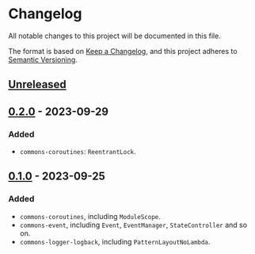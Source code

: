 # Changelog

All notable changes to this project will be documented in this file.

The format is based on [Keep a Changelog](https://keepachangelog.com/en/1.0.0/),
and this project adheres to [Semantic Versioning](https://semver.org/spec/v2.0.0.html).

## [Unreleased]

## [0.2.0] - 2023-09-29

### Added

- `commons-coroutines`: `ReentrantLock`.

## [0.1.0] - 2023-09-25

### Added

- `commons-coroutines`, including `ModuleScope`.
- `commons-event`, including `Event`, `EventManager`, `StateController` and so on.
- `commons-logger-logback`, including `PatternLayoutNoLambda`.

[unreleased]: https://github.com/SDLMoe/sdl-commons/compare/v0.2.0...HEAD

[0.2.0]: https://github.com/SDLMoe/sdl-commons/compare/v0.1.0...v0.2.0

[0.1.0]: https://github.com/SDLMoe/sdl-commons/releases/tag/v0.2.0
